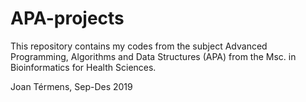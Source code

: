 # APA-projects

This repository contains my codes from the subject Advanced Programming, Algorithms and Data Structures (APA) from the Msc.
in Bioinformatics for Health Sciences.

Joan Térmens,                                                                                                 Sep-Des 2019
